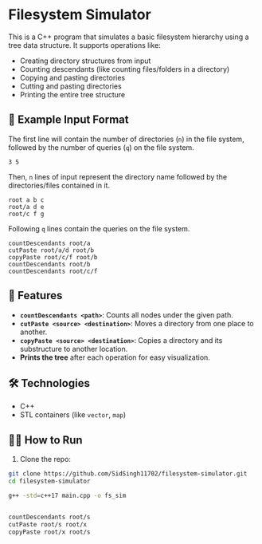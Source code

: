 # Filesystem Simulator

This is a C++ program that simulates a basic filesystem hierarchy using a tree data structure. It supports operations like:

- Creating directory structures from input
- Counting descendants (like counting files/folders in a directory)
- Copying and pasting directories
- Cutting and pasting directories
- Printing the entire tree structure

## 📂 Example Input Format

The first line will contain the number of directories (`n`) in the file system, followed by the number of queries (`q`) on the file system.
```
3 5
```

Then, `n` lines of input represent the directory name followed by the directories/files contained in it. 

```
root a b c
root/a d e
root/c f g
```

Following `q` lines contain the queries on the file system.
```
countDescendants root/a
cutPaste root/a/d root/b
copyPaste root/c/f root/b
countDescendants root/b
countDescendants root/c/f
```

## 🧠 Features

- **`countDescendants <path>`**: Counts all nodes under the given path.
- **`cutPaste <source> <destination>`**: Moves a directory from one place to another.
- **`copyPaste <source> <destination>`**: Copies a directory and its substructure to another location.
- **Prints the tree** after each operation for easy visualization.

## 🛠️ Technologies

- C++
- STL containers (like `vector`, `map`)

## 🏃‍♂️ How to Run

1. Clone the repo:

```bash
git clone https://github.com/SidSingh11702/filesystem-simulator.git
cd filesystem-simulator

g++ -std=c++17 main.cpp -o fs_sim


countDescendants root/s
cutPaste root/s root/x
copyPaste root/x root/s
